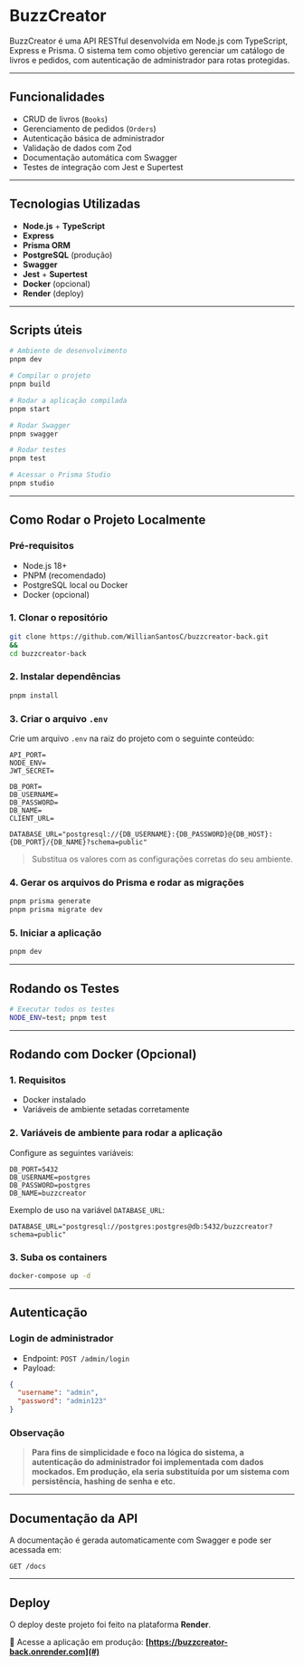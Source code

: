 # BuzzCreator

BuzzCreator é uma API RESTful desenvolvida em Node.js com TypeScript, Express e Prisma. O sistema tem como objetivo gerenciar um catálogo de livros e pedidos, com autenticação de administrador para rotas protegidas.

---

## Funcionalidades

- CRUD de livros (`Books`)
- Gerenciamento de pedidos (`Orders`)
- Autenticação básica de administrador
- Validação de dados com Zod
- Documentação automática com Swagger
- Testes de integração com Jest e Supertest

---

## Tecnologias Utilizadas

- **Node.js** + **TypeScript**
- **Express**
- **Prisma ORM**
- **PostgreSQL** (produção)
- **Swagger**
- **Jest** + **Supertest**
- **Docker** (opcional)
- **Render** (deploy)

---

## Scripts úteis

```bash
# Ambiente de desenvolvimento
pnpm dev

# Compilar o projeto
pnpm build

# Rodar a aplicação compilada
pnpm start

# Rodar Swagger
pnpm swagger

# Rodar testes
pnpm test

# Acessar o Prisma Studio
pnpm studio
```

---

## Como Rodar o Projeto Localmente

### Pré-requisitos

- Node.js 18+
- PNPM (recomendado)
- PostgreSQL local ou Docker
- Docker (opcional)

### 1. Clonar o repositório

```bash
git clone https://github.com/WillianSantosC/buzzcreator-back.git
&&
cd buzzcreator-back
```

### 2. Instalar dependências

```bash
pnpm install
```

### 3. Criar o arquivo `.env`

Crie um arquivo `.env` na raiz do projeto com o seguinte conteúdo:

```env
API_PORT=
NODE_ENV=
JWT_SECRET=

DB_PORT=
DB_USERNAME=
DB_PASSWORD=
DB_NAME=
CLIENT_URL=

DATABASE_URL="postgresql://{DB_USERNAME}:{DB_PASSWORD}@{DB_HOST}:{DB_PORT}/{DB_NAME}?schema=public"
```

> Substitua os valores com as configurações corretas do seu ambiente.

### 4. Gerar os arquivos do Prisma e rodar as migrações

```bash
pnpm prisma generate
pnpm prisma migrate dev
```

### 5. Iniciar a aplicação

```bash
pnpm dev
```

---

## Rodando os Testes

```bash
# Executar todos os testes
NODE_ENV=test; pnpm test
```

---

## Rodando com Docker (Opcional)

### 1. Requisitos

- Docker instalado
- Variáveis de ambiente setadas corretamente

### 2. Variáveis de ambiente para rodar a aplicação

Configure as seguintes variáveis:

```env
DB_PORT=5432
DB_USERNAME=postgres
DB_PASSWORD=postgres
DB_NAME=buzzcreator
```

Exemplo de uso na variável `DATABASE_URL`:

```env
DATABASE_URL="postgresql://postgres:postgres@db:5432/buzzcreator?schema=public"
```

### 3. Suba os containers

```bash
docker-compose up -d
```

---

## Autenticação

### Login de administrador

- Endpoint: `POST /admin/login`
- Payload:

```json
{
  "username": "admin",
  "password": "admin123"
}
```

### Observação

> **Para fins de simplicidade e foco na lógica do sistema, a autenticação do administrador foi implementada com dados mockados. Em produção, ela seria substituída por um sistema com persistência, hashing de senha e etc.**

---

## Documentação da API

A documentação é gerada automaticamente com Swagger e pode ser acessada em:

```
GET /docs
```

---

## Deploy

O deploy deste projeto foi feito na plataforma **Render**.

🔗 Acesse a aplicação em produção:
**[https://buzzcreator-back.onrender.com](#)**
